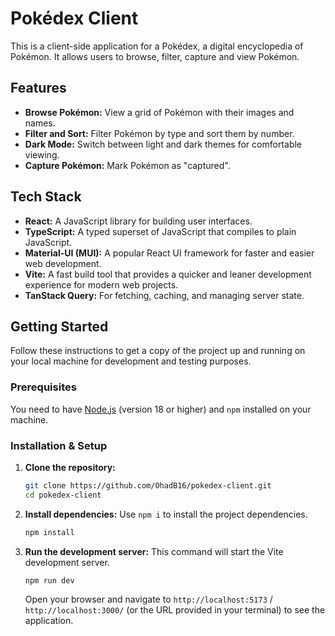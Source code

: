 # Pokédex Client

This is a client-side application for a Pokédex, a digital encyclopedia of Pokémon. It allows users to browse, filter, capture and view Pokémon.

## Features

- **Browse Pokémon:** View a grid of Pokémon with their images and names.
- **Filter and Sort:** Filter Pokémon by type and sort them by number.
- **Dark Mode:** Switch between light and dark themes for comfortable viewing.
- **Capture Pokémon:** Mark Pokémon as "captured".

## Tech Stack

- **React:** A JavaScript library for building user interfaces.
- **TypeScript:** A typed superset of JavaScript that compiles to plain JavaScript.
- **Material-UI (MUI):** A popular React UI framework for faster and easier web development.
- **Vite:** A fast build tool that provides a quicker and leaner development experience for modern web projects.
- **TanStack Query:** For fetching, caching, and managing server state.

## Getting Started

Follow these instructions to get a copy of the project up and running on your local machine for development and testing purposes.

### Prerequisites

You need to have [Node.js](https://nodejs.org/) (version 18 or higher) and `npm` installed on your machine.

### Installation & Setup

1.  **Clone the repository:**
    ```sh
    git clone https://github.com/OhadB16/pokedex-client.git
    cd pokedex-client
    ```

2.  **Install dependencies:**
    Use `npm i` to install the project dependencies.
    ```sh
    npm install
    ```

3.  **Run the development server:**
    This command will start the Vite development server.
    ```sh
    npm run dev
    ```

    Open your browser and navigate to `http://localhost:5173` / `http://localhost:3000/` (or the URL provided in your terminal) to see the application.
